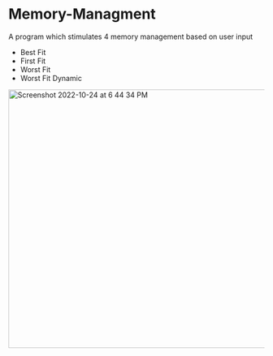 # Memory-Managment

A program which stimulates 4 memory management based on user input
 - Best Fit
 - First Fit
 - Worst Fit
 - Worst Fit Dynamic
 
<img width="510" alt="Screenshot 2022-10-24 at 6 44 34 PM" src="https://user-images.githubusercontent.com/63165733/199544037-30e022a9-7aa1-4659-a352-9eabbb376b83.png">
